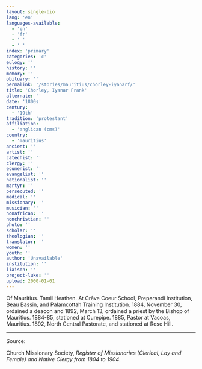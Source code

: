 ```yaml
---
layout: single-bio
lang: 'en'
languages-available:
  - 'en'
  - 'fr'
  - ' '
  - ' '
index: 'primary'
categories: 'c'
eulogy: ''
history: ''
memory: ''
obituary: ''
permalink: '/stories/mauritius/chorley-iyanarf/'
title: 'Chorley, Iyanar Frank'
alternate: ''
date: '1800s'
century:
  - '19th'
tradition: 'protestant'
affiliation:
  - 'anglican (cms)'
country:
  - 'mauritius'
ancient: ''
artist: ''
catechist: ''
clergy: ''
ecumenist: ''
evangelist: ''
nationalist: ''
martyr: ''
persecuted: ''
medical: ''
missionary: ''
musician: ''
nonafrican: ''
nonchristian: ''
photo: ''
scholar: ''
theologian: ''
translator: ''
women: ''
youth: ''
author: 'Unavailable'
institution: ''
liaison: ''
project-luke: ''
upload: 2000-01-01
---
```



Of Mauritius.  Tamil Heathen.  At Cr&ecirc;ve Coeur School, Preparandi Institution, Beau Bassin, and Palamcottah Training Institution.  1884, November 30, ordained a deacon and 1892, March 13, ordained a priest by the Bishop of Mauritius.  1884-85, stationed at Curepipe.  1885, Pastor at Vacoas, Mauritius.  1892, North Central Pastorate, and stationed at Rose Hill.

---

Source:

Church Missionary Society, *Register of Missionaries (Clerical, Lay and Female) and Native Clergy from 1804 to 1904*.